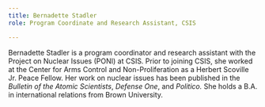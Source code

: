 ```yaml
---
title: Bernadette Stadler
role: Program Coordinate and Research Assistant, CSIS

---
```

Bernadette Stadler is a program coordinator and research assistant with the Project on Nuclear Issues (PONI) at CSIS. Prior to joining CSIS, she worked at the Center for Arms Control and Non-Proliferation as a Herbert Scoville Jr. Peace Fellow. Her work on nuclear issues has been published in the _Bulletin of the Atomic Scientists_, _Defense One_, and _Politico._ She holds a B.A. in international relations from Brown University.